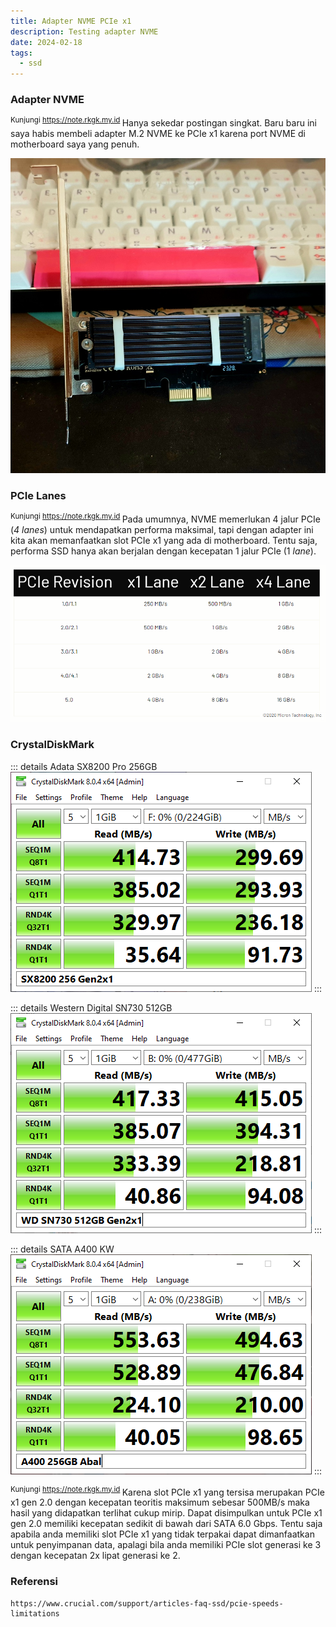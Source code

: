 ```yaml
---
title: Adapter NVME PCIe x1
description: Testing adapter NVME
date: 2024-02-18
tags:
  - ssd
---
```


### Adapter NVME
<sup class="watermark">Kunjungi https://note.rkgk.my.id </sup>Hanya sekedar postingan singkat. Baru baru ini saya habis membeli adapter M.2 NVME ke PCIe x1 karena port NVME di motherboard saya yang penuh. 

![PCIE Speed](/public/pcie1-nvme.jpg)<br>

### PCIe Lanes

<sup class="watermark">Kunjungi https://note.rkgk.my.id </sup>Pada umumnya, NVME memerlukan 4 jalur PCIe (*4 lanes*) untuk mendapatkan performa maksimal, tapi dengan adapter ini kita akan memanfaatkan slot PCIe x1 yang ada di motherboard. Tentu saja, performa SSD hanya akan berjalan dengan kecepatan 1 jalur PCIe (1 *lane*).

![PCIE](/public/pciegen.png)

### CrystalDiskMark

::: details Adata SX8200 Pro 256GB
![SX8200](/public/sx8200x1.png)
:::

::: details Western Digital SN730 512GB
![SN730](/public/sn730x1.png)
:::

::: details SATA A400 KW
![A400](/public/a400kwdiskmark.png)
:::

<sup class="watermark">Kunjungi https://note.rkgk.my.id </sup>Karena slot PCIe x1 yang tersisa merupakan PCIe x1 gen 2.0 dengan kecepatan teoritis maksimum sebesar 500MB/s maka hasil yang didapatkan terlihat cukup mirip. Dapat disimpulkan untuk PCIe x1 gen 2.0 memiliki kecepatan sedikit di bawah dari SATA 6.0 Gbps. Tentu saja apabila anda memiliki slot PCIe x1 yang tidak terpakai dapat dimanfaatkan untuk penyimpanan data, apalagi bila anda memiliki PCIe slot generasi ke 3 dengan kecepatan 2x lipat generasi ke 2.

### Referensi
```
https://www.crucial.com/support/articles-faq-ssd/pcie-speeds-limitations
```